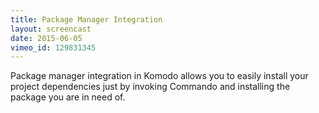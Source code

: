 ```yaml
---
title: Package Manager Integration
layout: screencast
date: 2015-06-05
vimeo_id: 129831345
---
```


Package manager integration in Komodo allows you to easily install your project dependencies just by invoking Commando and installing the package you are in need of.
